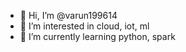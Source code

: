 - 👋 Hi, I’m @varun199614
- 👀 I’m interested in cloud, iot, ml
- 🌱 I’m currently learning python, spark


<!---
varun199614/varun199614 is a ✨ special ✨ repository because its `README.md` (this file) appears on your GitHub profile.
You can click the Preview link to take a look at your changes.
--->
